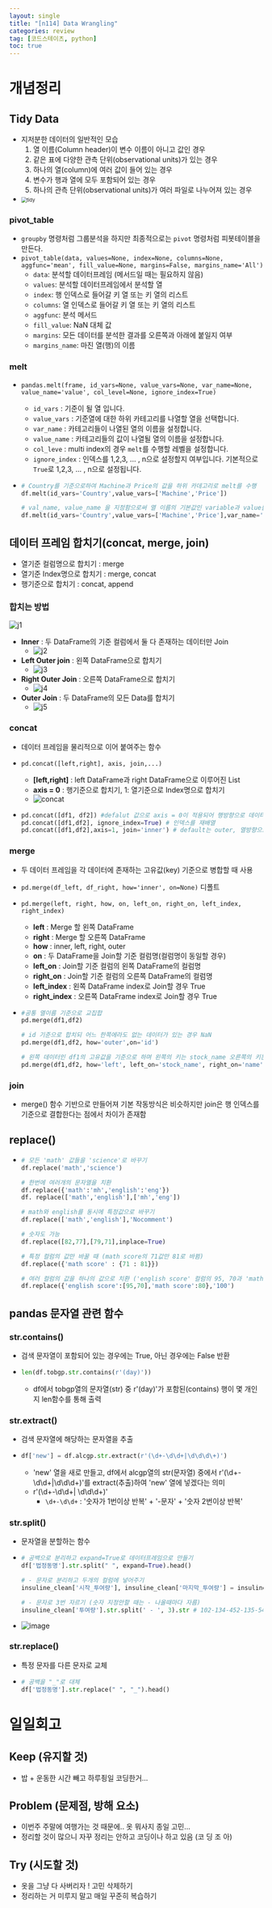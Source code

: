 ```yaml
---
layout: single
title: "[n114] Data Wrangling"
categories: review
tag: [코드스테이츠, python]
toc: true
---
```










# 개념정리



## Tidy Data

- 지저분한 데이터의 일반적인 모습
  1. 열 이름(Column header)이 변수 이름이 아니고 값인 경우
  2. 같은 표에 다양한 관측 단위(observational units)가 있는 경우
  3. 하나의 열(column)에 여러 값이 들어 있는 경우
  4. 변수가 행과 열에 모두 포함되어 있는 경우
  5. 하나의 관측 단위(observational units)가 여러 파일로 나누어져 있는 경우
- <img src="https://user-images.githubusercontent.com/97875918/183450456-09ebc82d-cb4a-41b6-88be-73c94c6511cc.png" alt="tidy" style="zoom:67%;" />

### pivot_table

- `groupby` 명령처럼 그룹분석을 하지만 최종적으로는 `pivot` 명령처럼 피봇테이블을 만든다.
- `pivot_table(data, values=None, index=None, columns=None, aggfunc='mean', fill_value=None, margins=False, margins_name='All')`
  - `data`: 분석할 데이터프레임 (메서드일 때는 필요하지 않음)
  - `values`: 분석할 데이터프레임에서 분석할 열
  - `index`: 행 인덱스로 들어갈 키 열 또는 키 열의 리스트
  - `columns`: 열 인덱스로 들어갈 키 열 또는 키 열의 리스트
  - `aggfunc`: 분석 메서드
  - `fill_value`: NaN 대체 값
  - `margins`: 모든 데이터를 분석한 결과를 오른쪽과 아래에 붙일지 여부
  - `margins_name`: 마진 열(행)의 이름



### melt

- `pandas.melt(frame, id_vars=None, value_vars=None, var_name=None, value_name='value', col_level=None, ignore_index=True)`

  - `id_vars` : 기준이 될 열 입니다.
  - `value_vars` : 기준열에 대한 하위 카테고리를 나열할 열을 선택합니다.
  - `var_name` : 카테고리들이 나열된 열의 이름을 설정합니다.
  - `value_name` : 카테고리들의 값이 나열될 열의 이름을 설정합니다.
  - `col_leve` : multi index의 경우 `melt`를 수행할 레벨을 설정합니다.
  - `ignore_index` : 인덱스를 1,2,3, ... , n으로 설정할지 여부입니다. 기본적으로 `True`로 1,2,3, ... , n으로 설정됩니다.

- ```python
  # Country를 기준으로하여 Machine과 Price의 값을 하위 카데고리로 melt를 수행
  df.melt(id_vars='Country',value_vars=['Machine','Price'])
  
  # val_name, value_name 을 지정함으로써 열 이름의 기본값인 variable과 value를 원하는 값으로 변경
  df.melt(id_vars='Country',value_vars=['Machine','Price'],var_name='Category',value_name='val')
  ```

  





## 데이터 프레임 합치기(concat, merge, join)

- 열기준 컬럼명으로 합치기 : merge
- 열기준 Index명으로 합치기 : merge, concat
- 행기준으로 합치기 : concat, append



### 합치는 방법

![j1](https://user-images.githubusercontent.com/97875918/183449438-bc03e279-2d82-427a-97d7-d8cd9cc56b53.png)

- **Inner** : 두 DataFrame의 기준 컬럼에서 둘 다 존재하는 데이터만 Join
  - ![j2](https://user-images.githubusercontent.com/97875918/183449447-d5c442c7-a369-4e15-955a-3c92ee2bf6de.png)
- **Left Outer join** : 왼쪽 DataFrame으로 합치기
  - ![j3](https://user-images.githubusercontent.com/97875918/183449449-4785cfb9-1ba9-4a06-98a6-4d74e4b7335e.png)
- **Right Outer Join** : 오른쪽 DataFrame으로 합치기
  - ![j4](https://user-images.githubusercontent.com/97875918/183449453-18e7d438-7a39-4147-89b2-1232525849ae.png)
- **Outer Join** : 두 DataFrame의 모든 Data를 합치기
  - ![j5](https://user-images.githubusercontent.com/97875918/183449454-f8a16ce8-2405-4424-9a21-b3e8a86fcba3.png)



### concat

- 데이터 프레임을 물리적으로 이어 붙여주는 함수

- `pd.concat([left,right], axis, join,...)`

  - **[left,right]** : left DataFrame과 right DataFrame으로 이루어진 List
  - **axis = 0** : 행기준으로 합치기, 1: 열기준으로 Index명으로 합치기
  - ![concat](https://user-images.githubusercontent.com/97875918/183448560-691d9094-06cf-4bcf-b4b0-14a90ff3bf2c.png)

- ```python
  pd.concat([df1, df2]) #defalut 값으로 axis = 0이 적용되어 행방향으로 데이터프레임을 이어붙임
  pd.concat([df1,df2], ignore_index=True) # 인덱스를 재배열
  pd.concat([df1,df2],axis=1, join='inner') # default는 outer, 열방향으로 합치기
  ```

  

### merge

- 두 데이터 프레임을 각 데이터에 존재하는 고유값(key) 기준으로 병합할 때 사용

- `pd.merge(df_left, df_right, how='inner', on=None)` 디폴트

- `pd.merge(left, right, how, on, left_on, right_on, left_index, right_index)`

  - **left** : Merge 할 왼쪽 DataFrame
  - **right** : Merge 할 오른쪽 DataFrame
  - **how** : inner, left, right, outer
  - **on** : 두 DataFrame을 Join할 기준 컬럼명(컬럼명이 동일할 경우)
  - **left_on** : Join할 기준 컬럼의 왼쪽 DataFrame의 컬럼명
  - **right_on** : Join할 기준 컬럼의 오른쪽 DataFrame의 컬럼명
  - **left_index** : 왼쪽 DataFrame index로 Join할 경우 True
  - **right_index** : 오른쪽 DataFrame index로 Join할 경우 True

- ```python
  #공통 열이름 기준으로 교집합
  pd.merge(df1,df2)
  
  # id 기준으로 합치되 어느 한쪽에라도 없는 데이터가 있는 경우 NaN
  pd.merge(df1,df2, how='outer',on='id')
  
  # 왼쪽 데이터인 df1의 고유값을 기준으로 하며 왼쪽의 키는 stock_name 오른쪽의 키는 name
  pd.merge(df1,df2, how='left', left_on='stock_name', right_on='name')
  ```



### join

- merge() 함수 기반으로 만들어져 기본 작동방식은 비슷하지만 join은 행 인덱스를 기준으로 결합한다는 점에서 차이가 존재함







## replace()

- ```python
  # 모든 'math' 값들을 'science'로 바꾸기
  df.replace('math','science')
  
  # 한번에 여러개의 문자열을 치환
  df.replace({'math':'mh','english':'eng'})
  df. replace(['math','english'],['mh','eng'])
  
  # math와 english를 동시에 특정값으로 바꾸기
  df.replace(['math','english'],'Nocomment')
  
  # 숫자도 가능
  df.replace([82,77],[79,71],inplace=True)
  
  # 특정 컬럼의 값만 바꿀 때 (math score의 71값만 81로 바뀜)
  df.replace({'math score' : {71 : 81}})
  
  # 여러 컬럼의 값을 하나의 값으로 치환 ('english score' 컬럼의 95, 70과 'math score' 컬럼의 80을 모두 100점)
  df.replace({'english score':[95,70],'math score':80},'100')
  ```







## pandas 문자열 관련 함수

### str.contains()

- 검색 문자열이 포함되어 있는 경우에는 True, 아닌 경우에는 False 반환

- ```python
  len(df.tobgp.str.contains(r'(day)'))
  ```

  - df에서 tobgp열의 문자열(str) 중 r'(day)'가 포함된(contains) 행이 몇 개인지 len함수를 통해 출력

### str.extract()

- 검색 문자열에 해당하는 문자열을 추출

- ```python
  df['new'] = df.alcgp.str.extract(r'(\d+-\d\d+|\d\d\d\+)')
  ```

  - 'new' 열을 새로 만들고, df에서 alcgp열의 str(문자열) 중에서 r'(\d+-\d\d+|\d\d\d\+)'를 extract(추출)하여 'new' 열에 넣겠다는 의미
  - r'(\d+-\d\d+| \d\d\d\+)'  
    - `\d+-\d\d+` : '숫자가 1번이상 반복' + '-문자' + '숫자 2번이상 반복'



### str.split()

- 문자열을 분할하는 함수

- ```python
  # 공백으로 분리하고 expand=True로 데이터프레임으로 만들기
  df['법정동명'].str.split(" ", expand=True).head()
  
  # - 문자로 분리하고 두개의 컬럼에 넣어주기
  insuline_clean['시작_투여량'], insuline_clean['마지막_투여량'] = insuline_clean['투여량'].str.split(' - ', 1).str
  
  # - 문자로 3번 자르기 (숫자 지정안할 때는 - 나올때마다 자름)
  insuline_clean['투여량'].str.split(' - ', 3).str # 102-134-452-135-546 인 경우 102,134,452,135-546
  ```

- ![image](https://user-images.githubusercontent.com/97875918/183459762-80ddb5b7-6b08-45a0-912a-075db46bfc57.png)



### str.replace()

- 특정 문자를 다른 문자로 교체

- ```python
  # 공백을 "_"로 대체
  df['법정동명'].str.replace(" ", "_").head()
  ```







# 일일회고



## Keep (유지할 것)

- 밥 + 운동한 시간 빼고 하루죙일 코딩한거...



## Problem (문제점, 방해 요소)

-  이번주 주말에 여행가는 것 때문에.. 옷 뭐사지 종일 고민...
-  정리할 것이 많으니 자꾸 정리는 안하고 코딩이나 하고 있음 (코 딩 조 아)



## Try (시도할 것)

- 옷을 그냥 다 사버리자 ! 고민 삭제하기
- 정리하는 거 미루지 말고 매일 꾸준히 복습하기

